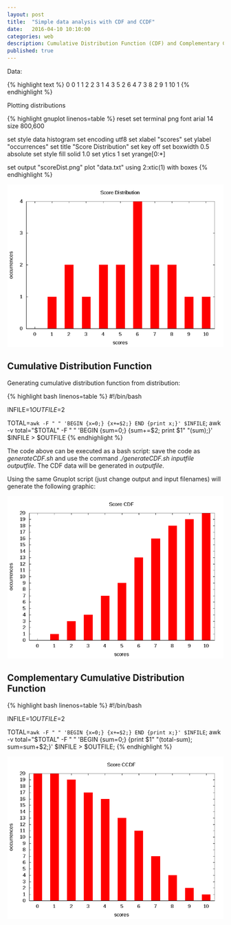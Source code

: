```yaml
---
layout: post
title:  "Simple data analysis with CDF and CCDF"
date:   2016-04-10 10:10:00
categories: web
description: Cumulative Distribution Function (CDF) and Complementary Cumulative Distribution Function (CCDF) are simple but useful techniques for data analysis.
published: true
---
```


Data:

{% highlight text %}
0 0
1 1
2 2
3 1
4 3
5 2
6 4
7 3
8 2
9 1
10 1
{% endhighlight %}

Plotting distributions

{% highlight gnuplot linenos=table %}
reset
set terminal png font arial 14 size 800,600

set style data histogram
set encoding utf8
set xlabel "scores"
set ylabel "occurrences"
set title "Score Distribution"
set key off
set boxwidth 0.5 absolute
set style fill solid 1.0
set ytics 1
set yrange[0:*]

set output "scoreDist.png"
plot "data.txt" using 2:xtic(1) with boxes
{% endhighlight %}

<div align="center">
    <img src="/assets/2016-04-10-plotting/scoresDist.png" width="560"/>
</div>


## Cumulative Distribution Function ##

Generating cumulative distribution function from distribution:

{% highlight bash linenos=table %}
#!/bin/bash

INFILE=$1
OUTFILE=$2

TOTAL=`awk -F " " 'BEGIN {x=0;} {x+=$2;} END {print x;}' $INFILE`;
awk -v total="$TOTAL" -F " " 'BEGIN {sum=0;} {sum+=$2; print $1" "(sum);}' $INFILE > $OUTFILE
{% endhighlight %}

The code above can be executed as a bash script: save the code as *generateCDF.sh* and use the command *./generateCDF.sh inputfile outputfile*. The CDF data will be generated in *outputfile*.

Using the same Gnuplot script (just change output and input filenames) will generate the following graphic:
<div align="center">
    <img src="/assets/2016-04-10-plotting/scoreCDF.png" width="560"/>
</div>


## Complementary Cumulative Distribution Function ##

{% highlight bash linenos=table %}
#!/bin/bash

INFILE=$1
OUTFILE=$2

TOTAL=`awk -F " " 'BEGIN {x=0;} {x+=$2;} END {print x;}' $INFILE`;
awk -v total="$TOTAL" -F " " 'BEGIN {sum=0;} {print $1" "(total-sum); sum=sum+$2;}' $INFILE > $OUTFILE;
{% endhighlight %}

<div align="center">
	<img src="/assets/2016-04-10-plotting/scoreCCDF.png" width="560"/>
</div>

